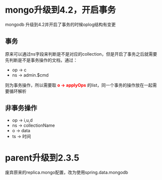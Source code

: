 # mongo升级到4.2，开启事务
mongodb 升级到4.2并开启了事务的时候oplog结构有变更
## 事务
原来可以通过ns字段来判断是不是对应的collection，但是开启了事务之后就需要先判断是不是事务操作的文档，通过：
* op -> c
* ns -> admin.$cmd 

则为事务操作，所以需要取 <font color=red> **o -> applyOps** </font> 的list，同一个事务的操作放在一起需要循环解析

## 非事务操作
* op -> i,u,d
* ns -> collectionName
* o -> data
* ts -> 时间

# parent升级到2.3.5
废弃原来的replica.mongo配置，改为使用spring.data.mongodb

